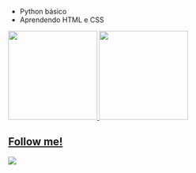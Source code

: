 - Python básico
- Aprendendo HTML e CSS


<div>
  <a href="https://github.com/vdalmora">
  <img height="180em" src="https://github-readme-stats.vercel.app/api?username=vdalmora&show_icons=true&theme=dracula&include_all_commits=true&count_private=true"/>
  <img height="180em" src="https://github-readme-stats.vercel.app/api/top-langs/?username=vdalmora&layout=compact&langs_count=7&theme=dracula"/>
</div>
  
  ## Follow me!
  
  
<div> 
  <a href="https://instagram.com/vitor_pd7" target="_blank"><img src="https://img.shields.io/badge/-Instagram-%23E4405F?style=for-the-badge&logo=instagram&logoColor=white" target="_blank"></a>
 
</div>

